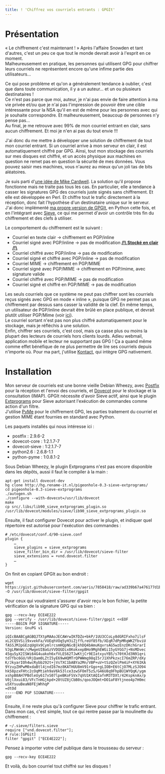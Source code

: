 ```yaml
---
title: ! 'Chiffrez vos courriels entrants : GPGIt'
---
```


# Présentation

« Le chiffrement c'est maintenant ! » Après l'affaire Snowden et tant d'autres,
 c'est un peu ce que tout le monde devrait avoir à l'esprit en ce moment.<br/>
Malheureusement en pratique, les personnes qui utilisent GPG pour chiffrer leurs
 courriels ne représentent encore qu'une infime partie des utilisateurs…

Ce qui pose problème et qu'on a généralement tendance à oublier, c'est que dans
 toute communication, il y a un auteur… et un ou plusieurs destinataires !<br/>
Ce n'est pas parce que moi, auteur, je n'ai pas envie de faire attention à ma vie
 privée et/ou que je n'ai pas l'impression de pouvoir être une cible intéressante
 pour la NSA qu'il en est de même pour les personnes avec qui je souhaite
 correspondre. Et malheureusement, beaucoup de personnes n'y pense pas…<br/>
Au final, je me retrouve avec 99% de mon courriel entrant en clair, sans aucun
 chiffrement. Et moi je n'en ai pas du tout envie !!!

J'ai donc du me mettre à développer une solution de chiffrement de tout mon
 courriel entrant. Si un courriel arrive à mon serveur en clair, il est
 automatiquement chiffré par GPG. Ainsi, tout mon stockage des courriels sur mes
 disques est chiffré, et un accès physique aux machines en question ne remet pas
 en question la sécurité de mes données. Vous pouvez saisir mes machines, vous
 n'aurez au mieux qu'un joli tas de bits aléatoires.

Je suis parti d'[une idée de Mike Cardwell](https://grepular.com/Automatically_Encrypting_all_Incoming_Email).
La solution qu'il propose fonctionne mais ne traite pas tous les cas. En
 particulier, elle a tendance à casser les signatures GPG des courriels juste
 signés sans chiffrement. Et elle est développée en Perl. Et chiffre tout le
 trafic directement à la réception, donc fait l'hypothèse d'un destinataire
 unique sur le serveur.<br/>
J'ai donc implémenté [ma propre version de GPGIt](https://gist.github.com/aeris/7858418#file-gpgit-py),
 en Python cette fois, et en l'intégrant avec [Sieve](https://fr.wikipedia.org/wiki/Sieve),
 ce qui me permet d'avoir un contrôle très fin du chiffrement et des clefs à utiliser.

Le comportement du chiffrement est le suivant :

  * Courriel en texte clair → chiffrement en PGP/inline
  * Courriel signé avec PGP/inline → pas de modification **<u>/!\\ Stocké en clair /!\\</u>**
  * Courriel chiffré avec PGP/inline → pas de modification
  * Courriel signé et chiffré avec PGP/inline → pas de modification
  * Courriel MIME → chiffrement en PGP/MIME
  * Courriel signé avec PGP/MIME → chiffrement en PGP/mime, avec signature valide
  * Courriel chiffré avec PGP/MIME → pas de modification
  * Courriel signé et chiffré en PGP/MIME → pas de modification

Les seuls courriels que ce système ne peut pas chiffrer sont les courriels reçus
 signés avec GPG en mode « inline », puisque GPG ne permet pas un chiffrement par
 dessus sans casser la validité de la clef.
En même temps, un utilisateur de PGP/inline devrait être brûlé en place publique,
 et devrait plutôt utiliser PGP/Mime (voir [ici](http://www.phildev.net/pgp/pgp_clear_vs_mime.html)).<br/>
Le courriel sortant n'est pas non plus chiffré automatiquement pour le stockage,
 mais je réfléchis à une solution.<br/>
Enfin, chiffrer ses courriels, c'est cool, mais ça casse plus ou moins la plupart
 des lecteurs de courriels hors clients lourds. Adieu webmail, application mobile
 et lecteur ne supportant pas GPG ! Ça a quand même comme effet bénéfique de ne
 plus permettre de lire ses courriels depuis n'importe où.
Pour ma part, j'utilise [Kontact](http://userbase.kde.org/Kontact/fr), qui
 intègre GPG nativement.

# Installation

Mon serveur de courriels est une bonne vieille Debian Wheezy, avec [Postfix](http://www.postfix.org/)
 pour la réception et l'envoi des courriels, et [Dovecot](http://www.dovecot.org/)
 pour le stockage et la consultation (IMAP).
GPGIt nécessite d'avoir Sieve actif, ainsi que le plugin [Extprograms](http://wiki2.dovecot.org/Pigeonhole/Sieve/Plugins/Extprograms) pour Sieve autorisant l'exécution de
 commandes comme action d'un filtre.<br/>
J'utilise [PyMe](http://pyme.sourceforge.net/) pour le chiffrement GPG, les
parties traitement du courriel et gestion MIME étant fournies en standard avec Python.

Les paquets installés qui nous intéresse ici :

 * postfix : 2.9.6-2
 * dovecot-core : 1:2.1.7-7
 * dovecot-sieve : 1:2.1.7-7
 * python2.6 : 2.6.8-1.1
 * python-pyme : 1:0.8.1-2

Sous Debian Wheezy, le plugin Extprograms n'est pas encore disponible dans les
 dépôts, aussi il faut le compiler à la main :

	apt-get install dovecot-dev
	hg clone http://hg.rename-it.nl/pigeonhole-0.3-sieve-extprograms/
	cd pigeonhole-0.3-sieve-extprograms
	./autogen.sh
	./configure --with-dovecot=/usr/lib/dovecot
	make
	cp src/.libs/lib90_sieve_extprograms_plugin.so /usr/lib/dovecot/modules/sieve/lib90_sieve_extprograms_plugin.so

Ensuite, il faut configurer Dovecot pour activer le plugin, et indiquer quel
 répertoire est autorisé pour l'exécution des commandes :

	# /etc/dovecot/conf.d/90-sieve.conf
	plugin {
		…
		sieve_plugins = sieve_extprograms
		sieve_filter_bin_dir = /usr/lib/dovecot/sieve-filter
		sieve_extensions = +vnd.dovecot.filter
		…
	}

On finit en copiant GPGIt au bon endroit :

	wget https://gist.githubusercontent.com/aeris/7858418/raw/ad339b67a476177d1b2eb2b864e7ac207751944a/gpgit.py -O /usr/lib/dovecot/sieve-filter/gpgit

Pour ceux qui voudraient s'assurer d'avoir reçu le bon fichier, la petite
 vérification de la signature GPG qui va bien :

	gpg --recv-key ECE4E222
	gpg --verify - /usr/lib/dovecot/sieve-filter/gpgit <<EOF
	-----BEGIN PGP SIGNATURE-----
    Version: GnuPG v1

    iQIcBAABCgAGBQJTXtpMAAoJECAWrwIKfDZo+bkP/1UU3CCoLy8dGRIFxho7ilsF
    xL2CQ5VSi19xvekFa/VUEqhVOq5yH3iZjffLreUf85fb/XEqR7dPpMRqWKZfbviU
    fASSJMJpGEzqUgVx9CymlrcsmHQpNGcBjkhDQ4bAmuKqvrsAG5wzEnzDKchGrarI
    VJgLRWnWc/cMwgeUIBaGzVVDQGDix8KokxepBHo9MghEWGi15yGYGG7j+NsMDvec
    45qu5yX2ISWi64G4uakoh6xfVLES62TJwKtjCr9EIatxyuYB5/s70tHJd3N91q+i
    td7fbc6GU/VRjQam0LZtI5yE69wHQMTrQPWWmg98qI5rJ1XhPkzxcI76mZRP/dXy
    K/JkyarIOh4wcRybb292t+jVsTXC1bABYa2Mn/VBP+uV+tSzQZelPm4iF+XY6IKA
    9YzuyZHPwM0xdaBtl4jndI67mz8KATHUU8mV91rGgo+gLIOB+E6tCjO7MLzSJO94
    hk58pzxFHtc2cOqMtieh9aV6k53lce3zwSFOmT5zS/G46U8q9FhpBU1WYQqK/ygm
    xshpB8AH7PBdleUy617xS07lpeBKoFSVx7qVU1KtAQIafnM3TDXt/42KspknAx/p
    V0jlXxui83/VFcTnHGjkpd+20tUZ8jCbB0s/qooJOQmt+DO1aF8Ytjneo4p7H0mc
    u5XYsuuBeaN8FEjWhhqP
    =dtOd
    -----END PGP SIGNATURE-----
    EOF

Ensuite, il ne reste plus qu'à configurer Sieve pour chiffrer le trafic entrant.
Dans mon cas, c'est simple, tout ce qui rentre passe par la moulinette du
 chiffrement :

	# ~/.sieve/filters.sieve
	require ["vnd.dovecot.filter"];
    # rule:[GPGit]
	filter "gpgit" ["ECE4E222"];

Pensez à importer votre clef publique dans le trousseau du serveur :

	gpg --recv-key ECE4E222

Et voilà, du bon courriel tout chiffré sur les disques !
